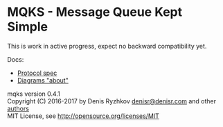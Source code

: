 MQKS - Message Queue Kept Simple
================================

This is work in active progress, expect no backward compatibility yet.

Docs:
* [Protocol spec](https://raw.githubusercontent.com/denis-ryzhkov/mqks/master/spec.txt)
* [Diagrams "about"](https://github.com/denis-ryzhkov/mqks/tree/master/about)

mqks version 0.4.1  
Copyright (C) 2016-2017 by Denis Ryzhkov <denisr@denisr.com> and other [authors](https://raw.githubusercontent.com/denis-ryzhkov/mqks/master/authors.txt)  
MIT License, see http://opensource.org/licenses/MIT
